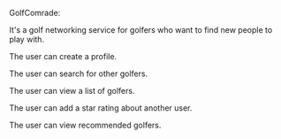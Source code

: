 GolfComrade:

It's a golf networking service for golfers who want to find new people to play with.

  The user can create a profile.

  The user can search for other golfers.

  The user can view a list of golfers.

  The user can add a star rating about another user.

  The user can view recommended golfers.
